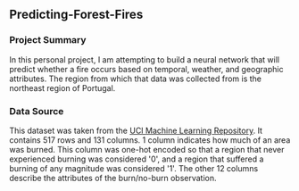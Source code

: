 ## Predicting-Forest-Fires

### Project Summary
In this personal project, I am attempting to build a neural network that will predict whether a fire occurs based on temporal, weather, and geographic attributes. The region from which that data was collected from is the northeast region of Portugal.

### Data Source
This dataset was taken from the [UCI Machine Learning Repository](https://archive.ics.uci.edu/ml/datasets/forest+fires). It contains 517 rows and 131 columns. 1 column indicates how much of an area was burned. This column was one-hot encoded so that a region that never experienced burning was considered '0', and a region that suffered a burning of any magnitude was considered '1'. The other 12 columns describe the attributes of the burn/no-burn observation. 
